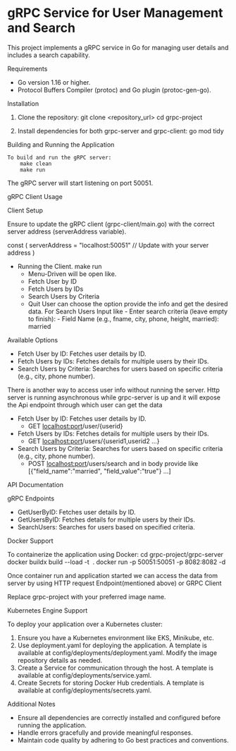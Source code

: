 # gRPC Service for User Management and Search

This project implements a gRPC service in Go for managing user details and includes a search capability.

Requirements
- Go version 1.16 or higher.
- Protocol Buffers Compiler (protoc) and Go plugin (protoc-gen-go).


Installation

1. Clone the repository:
    git clone <repository_url>
    cd grpc-project

2. Install dependencies for both grpc-server and grpc-client:
    go mod tidy


Building and Running the Application
    
    To build and run the gRPC server:
        make clean
        make run

The gRPC server will start listening on port 50051.


gRPC Client Usage

Client Setup

Ensure to update the gRPC client (grpc-client/main.go) with the correct server address (serverAddress variable).

const (
    serverAddress = "localhost:50051"  // Update with your server address
)

- Running the Client.
    make run
    - Menu-Driven will be open like.
    - Fetch User by ID
    - Fetch Users by IDs <this should be comma separated>
    - Search Users by Criteria <this should key value form refer Ex below>
    - Quit
    User can choose the option provide the info and get the desired data.
        For Search Users Input like 
            - Enter search criteria (leave empty to finish):
               - Field Name (e.g., fname, city, phone, height, married): married

Available Options
- Fetch User by ID: Fetches user details by ID.
- Fetch Users by IDs: Fetches details for multiple users by their IDs.
- Search Users by Criteria: Searches for users based on specific criteria (e.g., city, phone number).

There is another way to access user info without running the server. 
Http server is running asynchronous while grpc-server is up and it will expose the Api endpoint through which user can get the data
- Fetch User by ID: Fetches user details by ID.
    - GET <localhost:port>/user/{userid}
- Fetch Users by IDs: Fetches details for multiple users by their IDs.
    - GET  <localhost:port>/users/{userid1,userid2 ...}
- Search Users by Criteria: Searches for users based on specific criteria (e.g., city, phone number).
    - POST <localhost:port>/users/search and in body provide like [{"field_name":"married", "field_value":"true"} ...]


API Documentation

gRPC Endpoints
- GetUserByID: Fetches user details by ID.
- GetUsersByID: Fetches details for multiple users by their IDs.
- SearchUsers: Searches for users based on specified criteria.


Docker Support

To containerize the application using Docker:
    cd grpc-project/grpc-server
    docker buildx build --load -t <image name> .
    docker run -p 50051:50051 -p 8082:8082 -d <image name>

Once container run and application started we can access the data from server by using HTTP request Endpoint(mentioned above) or GRPC Client  

Replace grpc-project with your preferred image name.

Kubernetes Engine Support
    
To deploy your application over a Kubernetes cluster:

1. Ensure you have a Kubernetes environment like EKS, Minikube, etc.
2. Use deployment.yaml for deploying the application. A template is available at config/deployments/deployment.yaml. Modify the image   repository details as needed.
3. Create a Service for communication through the host. A template is available at config/deployments/service.yaml.
4. Create Secrets for storing Docker Hub credentials. A template is available at config/deployments/secrets.yaml.


Additional Notes
- Ensure all dependencies are correctly installed and configured before running the application.
- Handle errors gracefully and provide meaningful responses.
- Maintain code quality by adhering to Go best practices and conventions.




